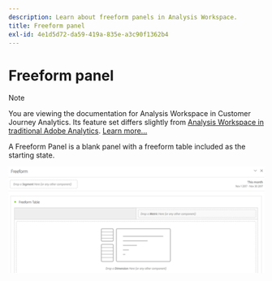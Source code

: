 ```yaml
---
description: Learn about freeform panels in Analysis Workspace.
title: Freeform panel
exl-id: 4e1d5d72-da59-419a-835e-a3c90f1362b4
---
```

# Freeform panel

>[!NOTE]
>
>You are viewing the documentation for Analysis Workspace in Customer Journey Analytics. Its feature set differs slightly from [Analysis Workspace in traditional Adobe Analytics](https://experienceleague.adobe.com/docs/analytics/analyze/analysis-workspace/home.html). [Learn more...](/help/getting-started/cja-aa.md)

A Freeform Panel is a blank panel with a freeform table included as the starting state.

![](assets/freeform-panel.png)
